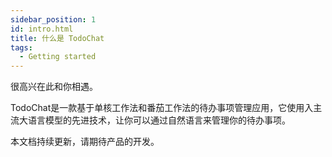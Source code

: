 ```yaml
---
sidebar_position: 1
id: intro.html
title: 什么是 TodoChat
tags:
  - Getting started
---
```


很高兴在此和你相遇。

TodoChat是一款基于单核工作法和番茄工作法的待办事项管理应用，它使用入主流大语言模型的先进技术，让你可以通过自然语言来管理你的待办事项。

本文档持续更新，请期待产品的开发。